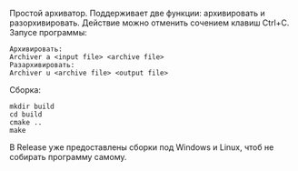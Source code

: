 Простой архиватор.
Поддерживает две функции: архивировать и разорхивировать.
Действие можно отменить сочением клавиш Ctrl+C.
Запусе программы:
```run
Архивировать:
Archiver a <input file> <archive file>
Разархивировать:
Archiver u <archive file> <output file>
```
Сборка:
```build
mkdir build
cd build
cmake ..
make
```
В Release уже предоставлены сборки под Windows и Linux, чтоб не собирать программу самому.
